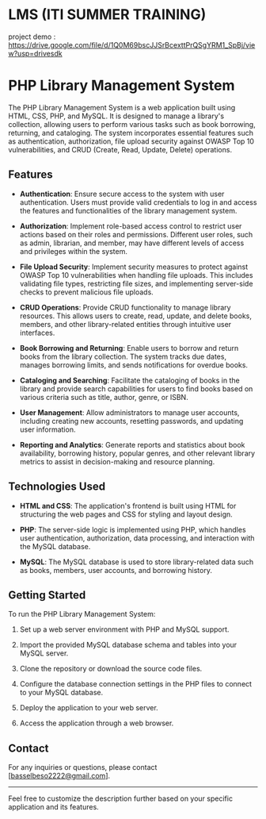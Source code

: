 # LMS (ITI SUMMER TRAINING)
project demo :
https://drive.google.com/file/d/1Q0M69bscJJSrBcexttPrQSgYRM1_SpBj/view?usp=drivesdk
# PHP Library Management System

The PHP Library Management System is a web application built using HTML, CSS, PHP, and MySQL. It is designed to manage a library's collection, allowing users to perform various tasks such as book borrowing, returning, and cataloging. The system incorporates essential features such as authentication, authorization, file upload security against OWASP Top 10 vulnerabilities, and CRUD (Create, Read, Update, Delete) operations.

## Features

- **Authentication**: Ensure secure access to the system with user authentication. Users must provide valid credentials to log in and access the features and functionalities of the library management system.

- **Authorization**: Implement role-based access control to restrict user actions based on their roles and permissions. Different user roles, such as admin, librarian, and member, may have different levels of access and privileges within the system.

- **File Upload Security**: Implement security measures to protect against OWASP Top 10 vulnerabilities when handling file uploads. This includes validating file types, restricting file sizes, and implementing server-side checks to prevent malicious file uploads.

- **CRUD Operations**: Provide CRUD functionality to manage library resources. This allows users to create, read, update, and delete books, members, and other library-related entities through intuitive user interfaces.

- **Book Borrowing and Returning**: Enable users to borrow and return books from the library collection. The system tracks due dates, manages borrowing limits, and sends notifications for overdue books.

- **Cataloging and Searching**: Facilitate the cataloging of books in the library and provide search capabilities for users to find books based on various criteria such as title, author, genre, or ISBN.

- **User Management**: Allow administrators to manage user accounts, including creating new accounts, resetting passwords, and updating user information.

- **Reporting and Analytics**: Generate reports and statistics about book availability, borrowing history, popular genres, and other relevant library metrics to assist in decision-making and resource planning.

## Technologies Used

- **HTML and CSS**: The application's frontend is built using HTML for structuring the web pages and CSS for styling and layout design.

- **PHP**: The server-side logic is implemented using PHP, which handles user authentication, authorization, data processing, and interaction with the MySQL database.

- **MySQL**: The MySQL database is used to store library-related data such as books, members, user accounts, and borrowing history.

## Getting Started

To run the PHP Library Management System:

1. Set up a web server environment with PHP and MySQL support.

2. Import the provided MySQL database schema and tables into your MySQL server.

3. Clone the repository or download the source code files.

4. Configure the database connection settings in the PHP files to connect to your MySQL database.

5. Deploy the application to your web server.

6. Access the application through a web browser.


## Contact

For any inquiries or questions, please contact [basselbeso2222@gmail.com].

---

Feel free to customize the description further based on your specific application and its features.
